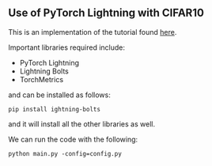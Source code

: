 ## Use of PyTorch Lightning with CIFAR10

This is an implementation of the tutorial found [here](https://pytorch-lightning.readthedocs.io/en/stable/notebooks/lightning_examples/cifar10-baseline.html).

Important libraries required include:

-   PyTorch Lightning
-   Lightning Bolts
-   TorchMetrics

and can be installed as follows:

```
pip install ightning-bolts
```

and it will install all the other libraries as well.

We can run the code with the following:

```
python main.py -config=config.py
```

